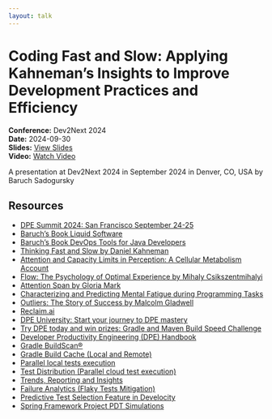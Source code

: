 ```yaml
---
layout: talk
---
```


# Coding Fast and Slow: Applying Kahneman’s Insights to Improve Development Practices and Efficiency

**Conference:** Dev2Next 2024  
**Date:** 2024-09-30  
**Slides:** [View Slides](https://drive.google.com/file/d/1MGunAzIl6aQHOon3rRYGQIM5nWgR_X9P/view)  
**Video:** [Watch Video](https://www.youtube.com/watch?v=OeTtYIjcxpc)  

A presentation at Dev2Next 2024  in
                    September 2024 in
                    Denver, CO, USA by 
                    Baruch Sadogursky

## Resources

- [DPE Summit 2024: San Francisco September 24-25](https://dpe.org/summit2024/)
- [Baruch’s Book Liquid Software](https://amzn.to/47AoDug)
- [Baruch’s Book DevOps Tools for Java Developers](https://amzn.to/3OWsgTP)
- [Thinking Fast and Slow by Daniel Kahneman](https://amzn.to/49zJRt1)
- [Attention and Capacity Limits in Perception: A Cellular Metabolism Account](https://www.jneurosci.org/content/40/35/6801)
- [Flow: The Psychology of Optimal Experience by Mihaly Csikszentmihalyi](https://amzn.to/49zC9iS)
- [Attention Span by Gloria Mark](https://amzn.to/40BsmEw)
- [Characterizing and Predicting Mental Fatigue during Programming Tasks](https://ieeexplore.ieee.org/document/7961890)
- [Outliers: The Story of Success by Malcolm Gladwell](https://amzn.to/3ZDCFK4)
- [Reclaim.ai](https://reclaim.ai/)
- [DPE University: Start your journey to DPE mastery](https://dpeuniversity.gradle.com/app)
- [Try DPE today and win prizes: Gradle and Maven Build Speed Challenge](https://gradle.com/gradle-and-maven-build-speed-challenge/)
- [Developer Productivity Engineering (DPE) Handbook](https://gradle.com/developer-productivity-engineering/handbook/)
- [Gradle BuildScan®](https://scans.gradle.com/)
- [Gradle Build Cache (Local and Remote)](https://docs.gradle.org/current/userguide/build_cache.html)
- [Parallel local tests execution](https://docs.gradle.org/current/userguide/performance.html#parallel_execution)
- [Test Distribution (Parallel cloud test execution)](https://gradle.com/gradle-enterprise-solutions/test-distribution/)
- [Trends, Reporting and Insights](https://gradle.com/gradle-enterprise-solutions/management-reporting-and-insights/)
- [Failure Analytics (Flaky Tests Mitigation)](https://gradle.com/gradle-enterprise-solutions/failure-analytics/)
- [Predictive Test Selection Feature in Develocity](https://gradle.com/gradle-enterprise-solutions/predictive-test-selection/)
- [Spring Framework Project PDT Simulations](https://ge.spring.io/scans/test-selection?predictive-test-selection.view=simulator&search.timeZoneId=America%2FToronto#)

<!-- Source: https://speaking.jbaru.ch/HcSyXC/coding-fast-and-slow-applying-kahnemans-insights-to-improve-development-practices-and-efficiency -->
